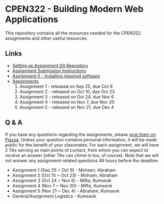 # CPEN322 - Building Modern Web Applications

This repository contains all the resources needed for the CPEN322 assignments and other useful resources.

## Links

* [Setting up Assignment Git Repository](assignments/setup.md)
* [Assignment Submission Instructions](assignments/canvas-submission.md)
* [Assignment 0 - Installing required software](assignments/assignment-0.md)
* [Assignments](assignments)
    1. Assignment 1 - released on Sep 25, due Oct 9
    2. Assignment 2 - released on Oct 10, due Oct 23
    3. Assignment 3 - released on Oct 24, due Nov 6
    4. Assignment 4 - released on Nov 7, due Nov 20
    5. Assignment 5 - released on Nov 21, due Dec 4

## Q & A

If you have any questions regarding the assignments, please [post them on Piazza](https://piazza.com/class/l7qq0yqw4ww7j0). Unless your question contains personal information, it will be made public for the benefit of your classmates. For each assignment, we will have 2 TAs serving as main points of contact, from whom you can expect to receive an answer (other TAs can chime in too, of course). Note that we will not answer any assignment-related questions 48 hours before the deadline.

* Assignment 1 (Sep 25 ~ Oct 9) - Mohsen, Abraham
* Assignment 2 (Oct 10 ~ Oct 23) - Mohsen, Abraham
* Assignment 3 (Oct 24 ~ Nov 6) - Mifta, Kumseok
* Assignment 4 (Nov 7 ~ Nov 20) - Mifta, Kumseok
* Assignment 5 (Nov 21 ~ Dec 4) - Abraham, Kumseok
* General/Assignment Logistics - Kumseok
